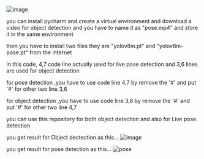 ![image](https://github.com/Mathiveendhan/Pose-Detection-YOLOv8-/assets/113008726/ea8ad18d-e906-48dc-81e0-6e3475ad7fa0)

you can install pycharm and create a virtual environment and download a video for object detection and you have to name it as "pose.mp4" and store it in the same environment

then you have to install two files they are "yolov8m.pt" and "yolov8m-pose.pt" from the internet

in this code, 4,7 code line actually used for live pose detection and 3,6 lines are used for object detection

for pose detection ,you have to use code line 4,7 by remove the '#' and put '#' for other two line 3,6 

for object detection ,you have to use code line 3,6 by remove the '#' and put '#' for other two line 4,7

you can use this repository for both object detection and also for Live pose detection

you get result for Object dectection as this...
![image](https://github.com/Mathiveendhan/Pose-Detection-YOLOv8-/assets/113008726/f8771840-82ac-49b2-b59c-7284184cc971)

you get result for pose detection as this...
![pose](https://github.com/Mathiveendhan/Pose-Detection-YOLOv8-/assets/113008726/aa7e6230-76d4-4384-8159-3f99351bb716)
